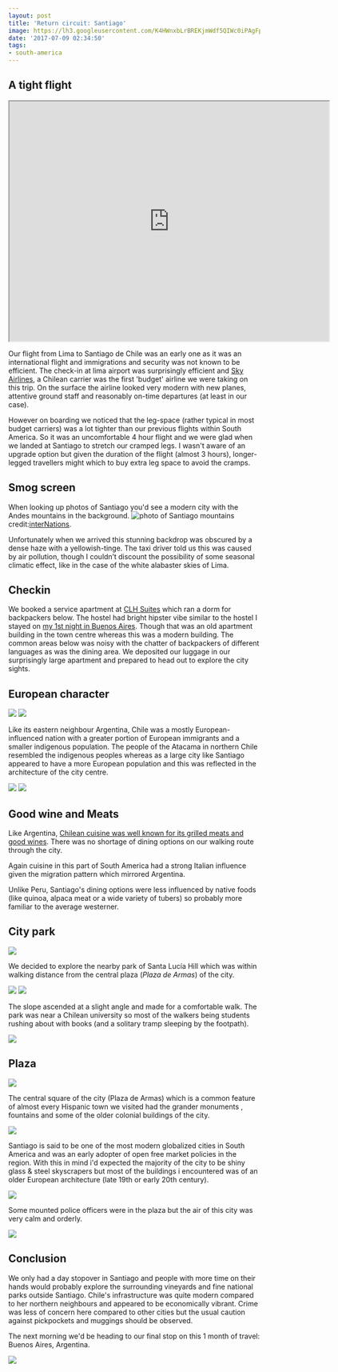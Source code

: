 ```yaml
---
layout: post
title: 'Return circuit: Santiago'
image: https://lh3.googleusercontent.com/K4HWnxbLrBREKjmWdf5QIWc0iPAgFp_A9IaT20RvyYdNGf83SwfW9O8ts0tLScgiXH4A9BrV7VXTFHoQ1H0DyAezVuMqoB2E65ZfszcN3ME6AcdpCC8iephA5D7RUPd72Z_3YiSTuYywi-mQ-665kGV5JoVX7Q25Kodn0dgRqiM24eVAp9DSZOGHOR9S4ADkskNMBQkaoCPkuekAhWeqEgWkvEaocuzk5kYN7Ml0wtVZZJ91tSBEkaHxpcYiNvZFibxz-9k-b3A8k8KHBHNioNXbSd3QhcJU_UVDKgRjAp4ota_RlXUbWykzdh5-6ET_gDjY9AsvTvz4pNe7NajIJfnct49Ew55gqTeexUqSwEUIgBi57sRscwl7LJ6ca5zeBUCgoFdodjsITZdgu-O5WQZzcfCQfxSumF-tc-xvmm3qE6jlGwgpFDvkJq-M5FEPKUQ2upNyZ8qu7Jy0TDarT90a9JlcRxELO0zKsbjhJ9MlrzmPwUGH87hJCddhE-cDoHidm80WSx87tX_xJW0UWtg6tXsBQh8-2AM6doIrC6YQZT3eTDGB2u25-K0m88XK5oK18ngUFuvpSWs2HQQN09YbM9OQCwidoVghYL3c-4EpXYruptLHCqkOlGasKEOag2yNv8_kHCFo1jOQ3vAoJWve5d7oeMVQ3yLYmtg=w1732-h974-no
date: '2017-07-09 02:34:50'
tags:
- south-america
---
```


## A tight flight

<iframe src="https://www.google.com/maps/d/embed?mid=1mHWabvjivRuEdSYsOW7X6vd7rXI" width="640" height="480"></iframe>

Our flight from Lima to Santiago de Chile was an early one as it was an international flight and immigrations and security was not known to be efficient. The check-in at lima airport was surprisingly efficient and [Sky Airlines](http://www.airlinequality.com/airline-reviews/sky-airline/), a Chilean carrier was the first 'budget' airline we were taking on this trip. On the surface the airline looked very modern with new planes, attentive ground staff and reasonably on-time departures (at least in our case).

However on boarding we noticed that the leg-space (rather typical in most budget carriers) was a lot tighter than our previous flights within South America. So it was an uncomfortable 4 hour flight and we were glad when we landed at Santiago to stretch our cramped legs. I wasn't aware of an upgrade option but given the duration of the flight (almost 3 hours), longer-legged travellers might which to buy extra leg space to avoid the cramps.

## Smog screen

When looking up photos of Santiago you'd see a modern city with the Andes mountains in the background.
<img src="https://blog.internations.org/wp-content/uploads/2011/05/Santiago_Skyline.jpg" alt="photo of Santiago mountains"/>credit:[interNations](https://blog.internations.org/2011/05/founders-diary-part-2-santiago-de-chile-may-2011/).

Unfortunately when we arrived this stunning backdrop was obscured by a dense haze with a yellowish-tinge. The taxi driver told us this was caused by air pollution, though I couldn’t discount the possibility of some seasonal climatic effect, like in the case of the white alabaster skies of Lima.

## Checkin

We booked a service apartment at [CLH Suites](https://www.lonelyplanet.com/chile/santiago/hotels/clh-suites-santiago/a/lod/61f35c1a-6368-47cd-b4cf-3e6e4d6b877c/363286) which ran a dorm for backpackers below. The hostel had bright hipster vibe similar to the hostel I stayed on [my 1st night in Buenos Aires](/2016/07/15/south-america-day-1-a-rushed-transit-2/). Though that was an old apartment building in the town centre whereas this was a modern building. The common areas below was noisy with the chatter of backpackers of different languages as was the dining area. We deposited our luggage in our surprisingly large apartment and prepared to head out to explore the city sights.

## European character

<img src="https://lh3.googleusercontent.com/YwobcrC02EDR8AYESKoNmI_8NaBuUtKUGeQvI2l_IcoIDgDYL9KrTM4oqZkQfckg71NyHACw_K9wKa_k9RVOYqZ_jvEYtVHi7Q26Lg2ug9uq4UGuq0wgCZYOiYPKy5Zfggj0541wffjwyvca51dCRt-omJCV3_hhN9tJIZg8XvT6zXXOO53Ad908_9Jubax1LRE78jTEJNZ8NQOhwBdECTBfhq-J4lkj5CxvlB00jBMy3g0VOFCpUWCyNMSMFxa0L8RCJ5Yvh9uvtz0seH4s1enzbRjTRh6SnVIok6nSDwmZD_4856EFybllCJt1-n8A8-TuOBk8Jp50H-MUKDz2samN9nnCdruyh7V_CccsjDMpceaI-vC37BBcMypf1UD9eRlcj1kt11aHroCAip42F3epqogLJp8hcnoz5S0kmKluSIZ_UONsx91IYJYuFCDQOf9pXaW0_vZ_bBPS0VQ4KAjSab2sD3-ChElsO6uNC580tt0EHleGKpobEdEFNM-Lh05y-FXMgzCKfzsLGoTR-Zty0gBcJgcojf4qY4aFssenEdVTQAuDErpO3bX7OTqJ7_cW5rcSsqLsaITISOFYztwVrqFvkEAJuEszudp-G-eV-NXekt67b1Q_g6R6xt6vVAhZysE_mxiEwDpbbYZYBdbBVR7UCYw4F2wsQWs=w548-h974-no"/>

<img src="https://lh3.googleusercontent.com/DRmORsRGMuMEMcVb4aFhHpoaFQjeDan8CTT7VBgFmK7d51kHtWsIkHBXE0WetwhrhhtgfT656ykXJwzxaFKIK_Rgy3YXveAFyw2aoK0uYV0HntQ5VyDhExaHPPHXIgRdL3WqPQMbpibfm2yxyJ5e50giTyunYp7klmjgbiXPygo3qPWB8EHgYztaL9EScqQ5Qar5DjaLMmPDMmJJ6EyCsNLH0DWyU-kKKEtl_FyN0USKOr_diQ8m-eguErQSbstrXnJPCLMcHoXDAjNRPJAy8WxbBYNEC1dtroQ6f-2-l6cNqT-jL7gKzecH5clQ19sQR2jk5etnPAoUspT6wPf3mfaTtAyNDBqFC271Xx1YXk2pukDjqNYb4vDFAv5UqYSgxS2cFebF8QJXFUOC2gF0WsM0AhubzBNfMQ47l6TbUp2x9vG_Iq6o4qN-3wPSSz-VGgEYtBucDxloV4-HDoIkrxHzGUJNZ1VCsXDvE6Hdz18kB1-y4hRCcL2f8TMVKy5G2sXqr20quqw9jHnfjiYFgrfWIB_y2vfpWX02P-VLBNJ5mJ5sKZq74fdbG2kd3pmCvQZulrKAlPl3gvnfiOgHYPNbT__iep-0ca9xRUukEtHHjIC_R5eEqSp1dyGnYyUEl9aDO2cHxStMtdq-1lMUDHG7rA2his3sikK4k_wN=w1732-h974-no"/>

Like its eastern neighbour Argentina, Chile was a mostly European-influenced nation with a greater portion of European immigrants and a smaller indigenous population. The people of the Atacama in northern Chile resembled the indigenous peoples whereas as a large city like Santiago appeared to have a more European population and this was reflected in the architecture of the city centre.

<img src="https://lh3.googleusercontent.com/yiNKjDrvtUjbaDN1adtcyzH0aoU-8doeKw2FJYOIW2hV9GFRvteoBx59qBrI6jjdyrHKXj_RUpRiW0a0k5CJaIBOPha0-toDY4_g2Z4bZ_yHASv3CCSTGZN9ZJtKSHoSDY-8cygdpSFeYTKB8TVAHdepRyzdJZFyZzuUO4JQ4CBuMawrP0NpoQj23Rp4dbLy60RTWo99QJPdpPxOTZ5R5e5kXJGi4k-6Wb4LRbiXxzzPpm1griQq0l1jFgo5y6zEMj44qGX5aFy_6IXV8ZtxwkF_wrYEB1HnCxvYgGJVJB2xXGYPQB_6-Wp5O5xH1Do4XQnsYJSTKu-Atrbs0SCjqExQCJ4d42hktHJccYntBMa7eziS__8eWPVMbdGxvUlSK5e1YXD3q2XZUd0MKRkYABgvER4X7LlAAuhM4XbalGlvIGM7mUQ92WKmMiMLQVchwUoErnuDrR2aKRqSFJ0IAWt0ZRKd4bSaUqlofdAcYNDgLjwJebyV1ccxqOmw2_C9Y7jwpZn7YEvXndyqBSnTArK8eDli28czYWudd0p-kN3_nBr667bT82hbZ_oIC1f3CpstEJhlakshfScFqSbSekRqPWUpHD8Scb37FQYUH3SfCopViSRGpmLdWr-6jtaWyFdMVuya8xHPk7yMmFpY94UfzYUkSuIP6uZfEcgm=w1732-h974-no"/>

<img src="https://lh3.googleusercontent.com/A-Rtk0V_yTg2PGm5Qq5lRMJ1GpBqJgYAh43bCItDUoUK0KvH2igwmu0iOdrUnxS14oBCDCsQ_slJfoPm7QpR_rSMwr3Yf3aM64ln_fGjjKosdBi-WRvrMd00yRcicjfJXZZGzcHSTvzrLlJb0au46UCky11tNuhFbY4tZUg0weVtb9ZsoTe7mbOCV13OompAE0spCkDbJB6qhwpBsXk77B9Ow3TtVuZne2t4tuEZAQBBMcuqetT9jki3TyNIH52ggOTSjP8bQANs6S2jLQ17RaKLpniynsjSFwkoMgYSSS0Khafux9YDimlnRn3knHC2j-umpL5ynNTcq1ngVngVnVm0rBio8u-cyZcWg-MA2KIMxo5nIuVbysI5eIfjY9FUMi3qhWQDajJU6xHIHZT7MYRWGWDYBSxvgZ3PKfyjhiG0pF9TD7ngEtmzL_oRI-QMx5jLZf36xDijFlGYBn-L7wYZ3qgzlsiHgIMiLx5MRwt6Ty42PCl85v3ex92YZ1Nv6-OHn25QiZiA_VoeRasdgPXxvsyFeaoRb0g9h22q4V3-OhEsVE9T4vzi8TIJbVtooodmmJcbda9YzjV3V5x3hw0B5wi7f5qwEUbv1p5P0b-1Winq2knymdj0OOmhAtOqpT1WvJph2GwGtobDjd8APt_W2q3hqx4w8TUhNWwo=w1732-h974-no"/>

## Good wine and Meats

Like Argentina, [Chilean cuisine was well known for its grilled meats and good wines](/2016/10/28/south-america-argentine-cuisine/). There was no shortage of dining options on our walking route through the city.

Again cuisine in this part of South America had a strong Italian influence given the migration pattern which mirrored Argentina.

Unlike Peru, Santiago's dining options were less influenced by native foods (like quinoa, alpaca meat or a wide variety of tubers) so probably more familiar to the average westerner.

## City park

<img src="https://lh3.googleusercontent.com/r7otRNrOwiN0hFv2vBPB2Xloq_osSrQLQ1vwoAstMKzaXgxSMOC7ZKPhhMOhONZlAwt2lmK4eSHG1CGN5yMROmENS8Ib46rZ-IdBU3eIBEh8aPgkhDizM7vu_RMAcfqeESP8tkDbDhW9-HUvbh6Cm9Y8jE0J8FPvQ8myBbj4MZOM9o0qep6zetPR5blJLZ9cSxylyhT0wLp-DZ_Vx8WvMR1eXiJ7FRy9AgSln92wlnBkiWcWEEDnCD1OFNiOi6YaprwXMpH961F3aX1MmwhrV-O54CW6WdExjBRMker8_y3IeP4D0KNmp9vfGEk79xsuoma2-73htf8yqfSY1C5AzxaoLL2_bymuG-2yJ1gMk3JsDJrxB69vhr_eAn7zjXYVcVgUMxMS_Wz_mV00k7fuCPvs6YkLyHBhaGewa0224UZOYS2QEg8wROBp4jxFvvrtxfby91fAi-4SFUMDu9q7xpiTbIm58HOoECCeiZ2Y9J_00edl_2-80TRiknghKi3si8v6DVT_tBF4ouC0CdBtq13Z8C1Qf9dj4lGUS_8H80Y3cuC4ij1nmVrJhqU-dvlHvYy1QAUuoRLp2p8o4chilGnEjFalo-Cj0tWlPuballmvB95NUDfYLkifOaVgRjoqEzwZUOmQFPCBwKi-m-N4iucqjR_Xtse_e0z0Ya_Y=w1732-h974-no"/>

We decided to explore the nearby park of Santa Lucía Hill which was within walking distance from the central plaza (*Plaza de Armas*) of the city.

<img src="https://lh3.googleusercontent.com/z_6kzAzEgWOFkC7Sf-cLUHfRObohdTW9kPj2YhHALxOzj6SH83VBqIzFTYssjGbvcrJUMcNB6CDfLm8Qekwsayow4VK8GlUDr-363WgcuiHhVgwkN1bb3i0gvcVx0ZnZkO5T7W7nCPoYyL8ddQ_zmvuS4PafBjpBxA6hytbYKfnoyL7asmNHWydcPfh7CMPieiI_wLHGepXLvxRjAbKhsA_bS-s15wvo_SpweNvCd4fQC5CWqqrcu7KX5OTWDb7r5nKU3A0HlSdY1664RZauUu57b0FPz1D_3PYKHVbrdNmYGF4eGehMQAgEB-iy_bEXojyfpBk15SDyoC_vChjd7iDIAS4DhemZloed_BvzrvmY-L_zKvaH64jYxIOEehQV9ZLD71XoQmqiDTC3QBiEKJp42SE8rnVGilwKc4FLS-g4-7IayJybGXdbIxAaykaZvDxAduflWvtNvftwWhXmwVXboLGSVwyIXShJVhdIZca73ghQv4T6KHPa9X1HajfzPXGudXZs9CH0zzsRxUO6vDWSYcXl5ez3rSIP95FpkvjzS3QlBI3Ty2WMabMl7ADiyMYbC1vvP1EgivXCsjzIsB9v2TaArWe9YTTouwfCWa0SQnoUZ5NR4ifo78WW1IpVPSvt6Grxr8gltnjqnUq7JYz5rixnj2EjVsLrmbB1=w1732-h974-no"/>

<img src="https://lh3.googleusercontent.com/cHzdLdWLjiaH2_ma166Qgp44CAbjy0PZdOzBIelZLLVF-KCtolQmz4mlxiqE-DUpAD7h6BcyQQbCIdR_MBVegmxp2BpE8NlGUzNvD-pI2Gfhx_kIBszH6_7p8uNmrJfexonaSPb6plKUXkZyR7Pi2e6VjAPat9UI0MdeSbQg3frcGvu02qMkUmq2gviN3XdzDh9d9UP3JRK2tXOR85jxK3ZN_Lrnxe8oZAezFzXipSZ--9wkD-jPWZD7qfPEQbYsOxVR5W0Quf8HRIqRjDibSvdH44_vfu-o6e7c6nHR3GTrGn8isHrsIQEWvBdGpTr4xtn2xchItuuzIR1GSyfrXGKZ2CZKrlGdA6tI-IvDa3LySFvfblF96L5S5jxs0jtLjHAsQlv4g7XvSo3aGz_9-lsp3XCmdxZ-VEAEioj8dH7BjBNEm5pgLt3uw_6on-eGOxhcnV5zvF9T2Z6mZcZJ5ftH_pM2ghJy7ubJytdeDlVaXbDzawOC5r1t4Y9AHoW6HJNbGeX6cGpUbIVoaUSmWImxFMxefSZ62WrtTe3EVOWfI002LsTdjWGnZUCPbyxboYYJkeuPLjAhn4Po0k5gXlXOgkepsnZSyuYDFMhKKNHAy9jBYMt6efLDhlNFEy_LVIqArebMRMYQTl1c5Ojabi1vX7xtYSEbvHj6jtY=w548-h974-no"/>

The slope ascended at a slight angle and made for a comfortable walk. The park was near a Chilean university so most of the walkers being students rushing about with books (and a solitary tramp sleeping by the footpath).

<img src="https://lh3.googleusercontent.com/US9572HOZn0Kxcv4Y_uh0QOLIp4lhxjx0zfQ4BSmCn7DZgkIXigvbwiWYtZ5wYbDAyzWiuKfj8FjPg1UzhHur0trx5GfNOlSD3JXuqoJxf00xGMKang3WGf_Ah8AfW9bTP8a4qfLfluPIuXnPBXLCa-MCobF5qKJTjdPUlO9mSfYSDIuz708H2Y9xEWLhhOkfcdIZBjwD_gUVBqBIUFU8pHahKnU_5X_dENyqW-Dnqv6PYg5GOExMKqtgPv_SLE6X8Bjepj1HI1wWgcS-RZJSbgfi7rWYOh38oFg5eJB36XCOfrDRlVATzLzKzjTj2-BNNla0LNWXAD5ekWQgKkqN9vrLLtwLa6p148UTqP4HW81OtZ5qOw84EGNs6xzONiOG0FPo7y8oxMASZNHqsHyVPnqAC5L4MlujQCC1Izl1-YUmZoV678vywMA40LEkp_xphRxVdYwkI4YGeH_2O3CVge1OBNbbvwLddv64aADa7TwwDG8sNb7TS0DT18bCKnjGj-tOZcU4EEF07qNlQxPu1c5WHc8YJ6mXQ1LtLBjRb3IoNUMMOgDmMZUuWWVFi0f8-Js3Gv9MaLFUnALa69SlREEBd7MJV-GCPuMCSyLxhRNZtDKpY_-UxsdYNBsfJ_JjkH5FQueDyIxk5hREXeNKWiopRhfHDkNkdh_fKR7=w1732-h974-no"/>

## Plaza

<img src="https://lh3.googleusercontent.com/yczA74aOqOMZSYX01R-V6cXYdS7P8gEqmvjlQRCg1vrOOAqRAOhdgToCxJpxkwoVB9VlsBUlZ30o53rbLFicsmR8TX6yoKEhQ4ghmd6aYmiE8uoxRasyo3Aii4_mSG9bGrNkpYtjfvrK-QzIgS63IimbS9oor6NjJFLUu5DF6fG2a3Q3AYmWvZmZ4X-ZYOHmRnDN-xic4_3M-eQ8Uq3jOvD0DfA6juyBGC9pgomc49_veCesmdzFMWYCKck1T1nrgffZWQZezmrI3Buj3G-dbudPkHPR-ou42We-7LaqrRy80Ogmex0U2XCZirI_UMiK0FM2DKe5But0yQV96Y0r7CTkka6VZkM_5PWMg4nuA4txPVmeBVjTmyHe50BsmcdeJJnO7ta-PkRNv02-f3ze9AmbjOFfRrOSpezodYlhbPjbyzmUA2cTw-NmqqFjw2JyM8c4oUC3ccR7Qyq25G3qmHHg8k5FRGsRt3AU09bmOx-jbY1oJSv1UdNeo5IEb4tb_QkKHKw3eSwkfgY-J3WQFy_fhRDDntxifgjqNf8He3ZOiF7EL6qsWV_YBThnzO39tycp5sgdHafNd2GAsK4DHbvJUZ54QoMhLyR6S2dLyQDengQfvuAschzE4SUDPM97jvXCx8FrJ0Q-41qylNSmyqyGhM0KusWe7dG3-n8=w1732-h974-no"/>

The central square of the city (Plaza de Armas) which is a common feature of almost every Hispanic town we visited had the grander monuments , fountains and some of the older colonial buildings of the city.

<img src="https://lh3.googleusercontent.com/x2LuJEf0-DGbC9jjuFx8KBLmoAfsslZVrdDqQTltRY924n4JP1XsIgzLVwJGfDn5_0Lc8r_k25rk-cY3GfazsXRheRXPJtZvPnfeq01rqZsGJVWAdXM_F2IYLRuOq2JvbxD0uXeR3WvExa3HCCc9bMlTFAcMuERa_mAeGtfaHfUiVmMF_03YlbiWX_74_51PH1rkHaUXi-W6cSQDcdA5HyF4ra6Nr2X9EUS3BQM6q0_jUX8YKZrPEQYy1JqtB2VGmnczXxQgM1qkPEvN5c0m7gOtSaliCMhw6o9EyPLqJOInIvR8Dve3y8pPVhrenmQoD3t0UpgDRpIC-GSLo2IgJp3vmrxYgMIEsGy08VF1VD4JnQK-zHznkHIkcCBWQdPAQyKrNKh-SUCyFbb99_zvdIdZEEHQ8lN-HSypPmswumApP0plWul0hu6S2C38irwwKyjqoJ5iculpZE-XJKejYexSTCIa8A2ZMJE9WRpUElKLIe8cgZLJlzcPVDfPfn38ztmlVGyrazusA-pAHC2SlwFlNLynScyPoIBCdtg-Pn7W8WAy4LSSeBDdcqk2BEbLyRwDUd0jt7adsi3CytCVY9a4NvYvZe3PZad4Dt9ourRJHnyB-WL2DzX_iLqxTqtJwje-c5qEb_uQ0H6XtKpu9SV4TEq808o9NBdDzXc=w391-h695-no"/>

Santiago is said to be one of the most modern globalized cities in South America and was an early adopter of open free market policies in the region. With this in mind i'd expected the majority of the city to be shiny glass & steel skyscrapers but most of the buildings i encountered was of an older European architecture (late 19th or early 20th century).

<img src="https://lh3.googleusercontent.com/e6Hz1fwP55po6nFPm57rCYlse_d5JpRylnME78HUrdxsCTAvOUPjGmA0mcmi0bXPLyF7VOC0xl9wD7PHlB11dIPqcNUyyr-VWVerqYOp8aDUXTENIOSrWj_VhjPK45E1ndTke-ng0BBFczxYXl7O7BSaWA84uZTdvEJEJBUZW99kpknoryDhAlFUeEbCXuIX1yOtssUT1BkPGBI0g4yMO7mXlICX4laLSUAnLsnHA2Hn3zhbduBLvWr_TZ7QzkZrl8jJXOraN9VThDKsUXUjq8ZQ_VsCntKCdkdntwp6dMM1CCZJTmkD_y5umD4S5-t8in2Eqa-7LHHABpIiT7TOGkfHJfMseKDhL6qULZOb-3zUj4mY7vwr0_7mXyQWlCwkxqnGCNBvYmQowUULaYgTarhKSXFl2jNwI6JU0FV0W8mX75zgczZuVFcguEI260yVNArDMGlz-wWJ6gIfDNiSvxmXelTPY8qKaBRAW4Qf3T2qofru6_5ZbiVfOI33ubWVYEcBafbpo3v_A2tSYEZX5ns9VI1UvyZEFXq54GmbyvllnhXmfJjcUoAzrzvTb58uzNe7L58_xf6MSKKb-Rm3nACOb0n3AV6nMV3H3TdJtEQM9MR_7ybqJlE0J-M6Pd01TWDVfCj0XjpAc1ajuYNv6HlReSgrl49picXtxuD7=w1236-h695-no"/>

Some mounted police officers were in the plaza but the air of this city was very calm and orderly.

<img src="https://lh3.googleusercontent.com/zRry8NM8rjj4Dvn1Z4rK79vNkDQVzUoMj_s_HU84WhTpeDEo43P6Ti3CQvFOwi9WRn1JTkwjbdxPGVbLXY2FMJVsKH7BedVWcR5yBABmjlitkKbQohyl9PEB2s1W8gli9XgF5neYGpkiJBsghDbZXqVm_0TMEaPB2oFlWZiFuwfdzi2dwWtS3ldg2y2BGIHlQF37xt7B8M0edoJYZJ2M78700TvFbai5K_0hW6unHuV_T-wD_Ia__Zjq9n_tCSly4y8QNe0GoWKVK1fkoWnAXpK_vPNU1wapjwXiziiP9Vr4hEhc3Kf66MUEgdy7ZIenR560-CBR1Tc7KKIBSaLTX84AmVp_CIf3lX2WANmGJSh3y6pSB4vauhXzfJ0lQidqo5_mQGMRJ_8JOFAquBCvSRgdw6OjrkZsWIXkDXerPungWFaE87oIAFhVaa5b4OPT35VGVJKfynzYMjyxz0xa567qNPZXwxTHVlfoZFB4j3WjKPueqPX6RZp-kfdOaJnABLtZpIJVU-STr_EljN0cuaRxXRlPdA7W-obec_QBnMnGRqV4i2KH-hVbXxTc0RzIk8FMyH55r84-Ii13S7uVTIQ0yDvvDk9PQf0YTdQDNvaayrfzDmmcG21eT_4As8aFUmxCeXoQVCW3QutOsoS1tKizaEhGwRI93D3SxMI=w391-h695-no"/>

## Conclusion

We only had a day stopover in Santiago and people with more time on their hands would probably explore the surrounding vineyards and fine national parks outside Santiago. Chile's infrastructure was quite modern compared to her northern neighbours and appeared to be economically vibrant. Crime was less of concern here compared to other cities but the usual caution against pickpockets and muggings should be observed.

The next morning we'd be heading to our final stop on this 1 month of travel: Buenos Aires, Argentina. 

<img src="https://lh3.googleusercontent.com/bja7xVhiUN7iWWsqOe6nuGfmpqsO3DYoZYQkcSwcdU6Jz-g2DZYw-8tK2p_iEzKrwXuWBw4TsHPdbO0tQHwVCClYFcJHwbHCvtR8v3dKyViXQ_iqAmS4Gyw4Xc9U3N7O33ChekdeUJaGasKF1_DGg7qF-BPhxFvEl5cFbYCmWJjVGUVQy7NVAPfOnIMDlUV0HsTU5dNQPlFQMLYV4AyhxLFXedAncdVoNH8oI8N7CGuhnDyB1vtr_8x0ngacUsD0iXbfvIkkYV-YsYjWBeO7zOdvNN85-lfCrGZNiEu-LOj8084mDUUBQzY8n2JoZERG2C37TaCQlojXxBby7S5q6lHuez9LmTM-8_NUJiAAyE0pVNuzEVzskskJgngFxDZ0qho8AKw-OzWRVXTbu-aJGe2-bFLbl5PDpzDQ-ZEWUWfRYZgMZ1A5Rz1YNx_QU3g0FtBSq_VM6DZPOal8rEyGUX8su20d2htl_MvVVnwfzZ_YlUjkq0QJBnRJfGZhGC2-kCZ0-0g_tELx936D67ehGoLZ-kf4nZrjPchWJFACEyF1IDGGkfVN1YPd5IKutjKfRCN6f6UKKoIkcwjwgjya5SNJfdKWvhVFNNWhW66dW69fk4Y_tnH5-6R4UM7Q-48aOqR2K_5jZuPRRO7SOg7vpDxc4MTY4MCzW8vCzsei=w1732-h974-no"/>